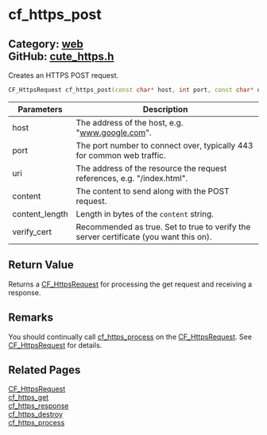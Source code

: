 [//]: # (This file is automatically generated by Cute Framework's docs parser.)
[//]: # (Do not edit this file by hand!)
[//]: # (See: https://github.com/RandyGaul/cute_framework/blob/master/samples/docs_parser.cpp)
[](../header.md ':include')

# cf_https_post

Category: [web](/api_reference?id=web)  
GitHub: [cute_https.h](https://github.com/RandyGaul/cute_framework/blob/master/include/cute_https.h)  
---

Creates an HTTPS POST request.

```cpp
CF_HttpsRequest cf_https_post(const char* host, int port, const char* uri, const void* content, int content_length, bool verify_cert);
```

Parameters | Description
--- | ---
host | The address of the host, e.g. "www.google.com".
port | The port number to connect over, typically 443 for common web traffic.
uri | The address of the resource the request references, e.g. "/index.html".
content | The content to send along with the POST request.
content_length | Length in bytes of the `content` string.
verify_cert | Recommended as true. Set to true to verify the server certificate (you want this on).

## Return Value

Returns a [CF_HttpsRequest](/web/cf_httpsrequest.md) for processing the get request and receiving a response.

## Remarks

You should continually call [cf_https_process](/web/cf_https_process.md) on the [CF_HttpsRequest](/web/cf_httpsrequest.md). See [CF_HttpsRequest](/web/cf_httpsrequest.md) for details.

## Related Pages

[CF_HttpsRequest](/web/cf_httpsrequest.md)  
[cf_https_get](/web/cf_https_get.md)  
[cf_https_response](/web/cf_https_response.md)  
[cf_https_destroy](/web/cf_https_destroy.md)  
[cf_https_process](/web/cf_https_process.md)  
